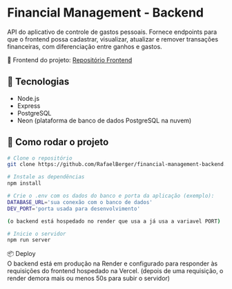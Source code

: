 # Financial Management - Backend

API do aplicativo de controle de gastos pessoais. Fornece endpoints para que o frontend possa cadastrar, visualizar, atualizar e remover transações financeiras, com diferenciação entre ganhos e gastos.

🔗 Frontend do projeto: [Repositório Frontend](https://github.com/RafaelBerger/financial-management-frontend)

## 🚀 Tecnologias

- Node.js
- Express
- PostgreSQL
- Neon (plataforma de banco de dados PostgreSQL na nuvem)

## 🔧 Como rodar o projeto

```bash
# Clone o repositório
git clone https://github.com/RafaelBerger/financial-management-backend.git

# Instale as dependências
npm install

# Crie o .env com os dados do banco e porta da aplicação (exemplo):
DATABASE_URL='sua conexão com o banco de dados'
DEV_PORT='porta usada para desenvolvimento'

(o backend está hospedado no render que usa a já usa a variavel PORT)

# Inicie o servidor
npm run server
```

📦 Deploy  
O backend está em produção na Render e configurado para responder às requisições do frontend hospedado na Vercel.
(depois de uma requisição, o render demora mais ou menos 50s para subir o servidor)

